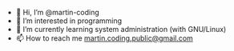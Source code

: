 - 👋 Hi, I’m @martin-coding
- 👀 I’m interested in programming
- 🌱 I’m currently learning system administration (with GNU/Linux)
- 📫 How to reach me martin.coding.public@gmail.com

<!---
martin-coding/martin-coding is a ✨ special ✨ repository because its `README.md` (this file) appears on your GitHub profile.
You can click the Preview link to take a look at your changes.
--->

